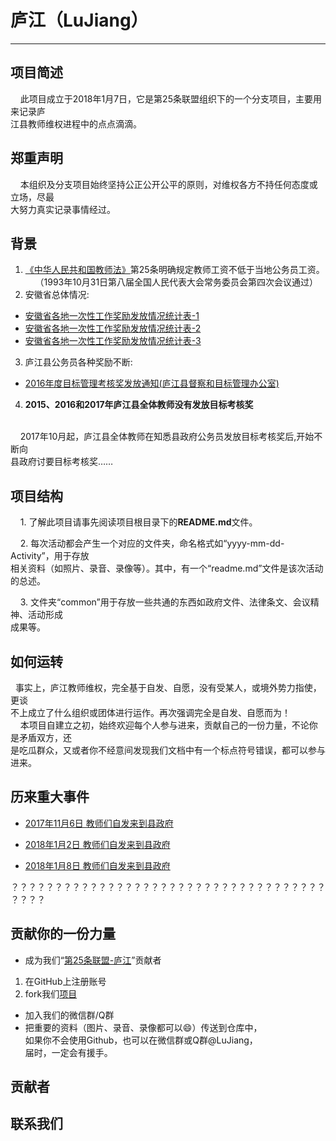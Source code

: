 # 庐江（LuJiang）
---------------
## 项目简述

    此项目成立于2018年1月7日，它是第25条联盟组织下的一个分支项目，主要用来记录庐<br/>
江县教师维权进程中的点点滴滴。
## 郑重声明
    本组织及分支项目始终坚持公正公开公平的原则，对维权各方不持任何态度或立场，尽最<br/>
大努力真实记录事情经过。
## 背景

1. [《中华人民共和国教师法》](https://learn.tsinghua.edu.cn/flfg/js/jiaoshifa.htm)第25条明确规定教师工资不低于当地公务员工资。<br/>
    （1993年10月31日第八届全国人民代表大会常务委员会第四次会议通过）
2. 安徽省总体情况:<br/>
- [安徽省各地一次性工作奖励发放情况统计表-1](https://github.com/25thAssociation/LuJiang/blob/master/img/%E5%90%84%E5%9C%B0%E4%B8%80%E6%AC%A1%E6%80%A7%E5%B7%A5%E4%BD%9C%E5%A5%96%E5%8A%B1%E5%8F%91%E6%94%BE%E6%83%85%E5%86%B5%E7%BB%9F%E8%AE%A1%E8%A1%A8(%E5%AE%89%E5%BE%BD%E7%9C%81%E6%95%99%E8%82%B2%E5%8E%85).png?raw=true)
- [安徽省各地一次性工作奖励发放情况统计表-2](https://github.com/25thAssociation/LuJiang/blob/master/img/%E5%90%84%E5%9C%B0%E4%B8%80%E6%AC%A1%E6%80%A7%E5%B7%A5%E4%BD%9C%E5%A5%96%E5%8A%B1%E5%8F%91%E6%94%BE%E6%83%85%E5%86%B5%E7%BB%9F%E8%AE%A1%E8%A1%A8(%E5%AE%89%E5%BE%BD%E7%9C%81%E6%95%99%E8%82%B2%E5%8E%85)-2.png?raw=true)
- [安徽省各地一次性工作奖励发放情况统计表-3](https://github.com/25thAssociation/LuJiang/blob/master/img/%E5%90%84%E5%9C%B0%E4%B8%80%E6%AC%A1%E6%80%A7%E5%B7%A5%E4%BD%9C%E5%A5%96%E5%8A%B1%E5%8F%91%E6%94%BE%E6%83%85%E5%86%B5%E7%BB%9F%E8%AE%A1%E8%A1%A8(%E5%AE%89%E5%BE%BD%E7%9C%81%E6%95%99%E8%82%B2%E5%8E%85)-3.png?raw=true)

3. 庐江县公务员各种奖励不断:<br/>
- [2016年度目标管理考核奖发放通知(庐江县督察和目标管理办公室)](https://github.com/25thAssociation/LuJiang/blob/master/common/2016%E5%B9%B4%E5%BA%A6%E7%9B%AE%E6%A0%87%E7%AE%A1%E7%90%86%E8%80%83%E6%A0%B8%E5%A5%96%E5%8F%91%E6%94%BE%E9%80%9A%E7%9F%A5(%E5%BA%90%E6%B1%9F%E5%8E%BF%E7%9D%A3%E5%AF%9F%E5%92%8C%E7%9B%AE%E6%A0%87%E7%AE%A1%E7%90%86%E5%8A%9E%E5%85%AC%E5%AE%A4).png)
4. **2015、2016和2017年庐江县全体教师没有发放目标考核奖**<br/>
<br/>
    2017年10月起，庐江县全体教师在知悉县政府公务员发放目标考核奖后,开始不断向<br/>
县政府讨要目标考核奖……

## 项目结构

    1. 了解此项目请事先阅读项目根目录下的**README.md**文件。 <br/>
    
    2. 每次活动都会产生一个对应的文件夹，命名格式如“yyyy-mm-dd-Activity”，用于存放<br/>
相关资料（如照片、录音、录像等）。其中，有一个“readme.md”文件是该次活动的总述。<br/>

    3. 文件夹“common”用于存放一些共通的东西如政府文件、法律条文、会议精神、活动形成<br/>
成果等。<br/>
    
## 如何运转

  事实上，庐江教师维权，完全基于自发、自愿，没有受某人，或境外势力指使，更谈<br/>
不上成立了什么组织或团体进行运作。再次强调完全是自发、自愿而为！<br/>
    本项目自建立之初，始终欢迎每个人参与进来，贡献自己的一份力量，不论你是矛盾双方，还<br/>
是吃瓜群众，又或者你不经意间发现我们文档中有一个标点符号错误，都可以参与进来。<br/>

## 历来重大事件
- [2017年11月6日 教师们自发来到县政府](https://github.com/25thAssociation/LuJiang/blob/master/2017-11-6-Activity/readme.md)

- [2018年1月2日 教师们自发来到县政府](https://github.com/25thAssociation/LuJiang/blob/master/2018-1-2-Activity/readme.md)

- [2018年1月8日 教师们自发来到县政府](https://github.com/25thAssociation/LuJiang/blob/master/2018-1-8-Activity/readme.md)

？？？？？？？？？？？？？？？？？？？？？？？？？？？？？？？？？？？？？？？？<br/>
## 贡献你的一份力量
- 成为我们“[第25条联盟-庐江](https://github.com/25thAssociation/LuJiang?from=groupmessage)”贡献者<br/>
1. 在GitHub上注册账号
2. fork我们[项目](https://github.com/25thAssociation/LuJiang/)
- 加入我们的微信群/Q群
- 把重要的资料（图片、录音、录像都可以😄）传送到仓库中，<br/>
如果你不会使用Github，也可以在微信群或Q群@LuJiang，<br/>
届时，一定会有援手。
## 贡献者
## 联系我们
